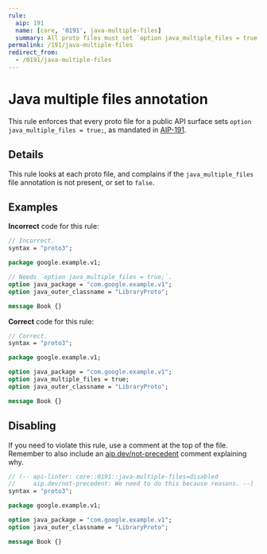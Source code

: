```yaml
---
rule:
  aip: 191
  name: [core, '0191', java-multiple-files]
  summary: All proto files must set `option java_multiple_files = true`.
permalink: /191/java-multiple-files
redirect_from:
  - /0191/java-multiple-files
---
```


# Java multiple files annotation

This rule enforces that every proto file for a public API surface sets
`option java_multiple_files = true;`, as mandated in [AIP-191][].

## Details

This rule looks at each proto file, and complains if the `java_multiple_files`
file annotation is not present, or set to `false`.

## Examples

**Incorrect** code for this rule:

```proto
// Incorrect.
syntax = "proto3";

package google.example.v1;

// Needs `option java_multiple_files = true;`.
option java_package = "com.google.example.v1";
option java_outer_classname = "LibraryProto";

message Book {}
```

**Correct** code for this rule:

```proto
// Correct.
syntax = "proto3";

package google.example.v1;

option java_package = "com.google.example.v1";
option java_multiple_files = true;
option java_outer_classname = "LibraryProto";

message Book {}
```

## Disabling

If you need to violate this rule, use a comment at the top of the file.
Remember to also include an [aip.dev/not-precedent][] comment explaining why.

```proto
// (-- api-linter: core::0191::java-multiple-files=disabled
//     aip.dev/not-precedent: We need to do this because reasons. --)
syntax = "proto3";

package google.example.v1;

option java_package = "com.google.example.v1";
option java_outer_classname = "LibraryProto";

message Book {}
```

[aip-191]: https://aip.dev/191
[aip.dev/not-precedent]: https://aip.dev/not-precedent
